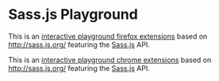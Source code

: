 # Sass.js Playground

This is an [interactive playground firefox extensions](https://addons.mozilla.org/es/firefox/addon/live-sass-js-editor/) based on http://sass.js.org/ featuring the [Sass.js](https://github.com/medialize/sass.js) API.

This is an [interactive playground chrome extensions](https://chrome.google.com/webstore/detail/sassjs/ijhmcokhpfieofcjiklembneicdpcold?utm_source=chrome-ntp-icon) based on http://sass.js.org/ featuring the [Sass.js](https://github.com/medialize/sass.js) API.
